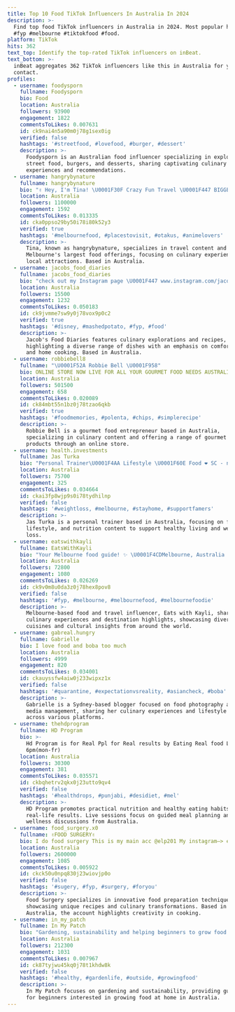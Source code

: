 ```yaml
---
title: Top 10 Food TikTok Influencers In Australia In 2024
description: >-
  Find top food TikTok influencers in Australia in 2024. Most popular hashtags:
  #fyp #melbourne #tiktokfood #food.
platform: TikTok
hits: 362
text_top: Identify the top-rated TikTok influencers on inBeat.
text_bottom: >-
  inBeat aggregates 362 TikTok influencers like this in Australia for you to
  contact.
profiles:
  - username: foodysporn
    fullname: Foodysporn
    bio: Food
    location: Australia
    followers: 93900
    engagement: 1822
    commentsToLikes: 0.007631
    id: ck9nai4n5a90m0j78g1sex0ig
    verified: false
    hashtags: '#streetfood, #lovefood, #burger, #dessert'
    description: >-
      Foodysporn is an Australian food influencer specializing in exploring
      street food, burgers, and desserts, sharing captivating culinary
      experiences and recommendations.
  - username: hangrybynature
    fullname: hangrybynature
    bio: "✌️ Hey, I'm Tina! \U0001F30F Crazy Fun Travel \U0001F447 BIGGEST Foods in Melbourne \U0001F447"
    location: Australia
    followers: 1100000
    engagement: 1592
    commentsToLikes: 0.013335
    id: cka0ppso29by50i78i80k52y3
    verified: true
    hashtags: '#melbournefood, #placestovisit, #otakus, #animelovers'
    description: >-
      Tina, known as hangrybynature, specializes in travel content and showcases
      Melbourne's largest food offerings, focusing on culinary experiences and
      local attractions. Based in Australia.
  - username: jacobs_food_diaries
    fullname: jacobs_food_diaries
    bio: "check out my Instagram page \U0001F447 www.instagram.com/jacobs_food_diaries"
    location: Australia
    followers: 15500
    engagement: 1232
    commentsToLikes: 0.050183
    id: ck9jvmme7sw9y0j78vox9p0c2
    verified: true
    hashtags: '#disney, #mashedpotato, #fyp, #food'
    description: >-
      Jacob's Food Diaries features culinary explorations and recipes,
      highlighting a diverse range of dishes with an emphasis on comfort food
      and home cooking. Based in Australia.
  - username: robbiebell8
    fullname: "\U0001F52A Robbie Bell \U0001F958"
    bio: ONLINE STORE NOW LIVE FOR ALL YOUR GOURMET FOOD NEEDS AUSTRALIA
    location: Australia
    followers: 501500
    engagement: 658
    commentsToLikes: 0.020089
    id: ck84mbt55n1bz0j78tzao6qkb
    verified: true
    hashtags: '#foodmemories, #polenta, #chips, #simplerecipe'
    description: >-
      Robbie Bell is a gourmet food entrepreneur based in Australia,
      specializing in culinary content and offering a range of gourmet food
      products through an online store.
  - username: health.investments
    fullname: Jas Turka
    bio: "Personal Trainer\U0001F4AA Lifestyle \U0001F60E Food ❤️ SC - nick_turka \U0001F47B Mel \U0001F1E6\U0001F1FA"
    location: Australia
    followers: 75700
    engagement: 325
    commentsToLikes: 0.034664
    id: ckai3fp8wjp9s0i78tydhilnp
    verified: false
    hashtags: '#weightloss, #melbourne, #stayhome, #supportfamers'
    description: >-
      Jas Turka is a personal trainer based in Australia, focusing on fitness,
      lifestyle, and nutrition content to support healthy living and weight
      loss.
  - username: eatswithkayli
    fullname: EatsWithKayli
    bio: "Your Melbourne food guide! ✨ \U0001F4CDMelbourne, Australia \U0001F48C eatswithkayli@gmail.com"
    location: Australia
    followers: 72800
    engagement: 1080
    commentsToLikes: 0.026269
    id: ck9v0m8u0da3z0j78hex8pov8
    verified: false
    hashtags: '#fyp, #melbourne, #melbournefood, #melbournefoodie'
    description: >-
      Melbourne-based food and travel influencer, Eats with Kayli, shares
      culinary experiences and destination highlights, showcasing diverse
      cuisines and cultural insights from around the world.
  - username: gabreal.hungry
    fullname: Gabrielle
    bio: I love food and boba too much
    location: Australia
    followers: 4999
    engagement: 820
    commentsToLikes: 0.034001
    id: ckauyssfw4aiw0j233wipxz1x
    verified: false
    hashtags: '#quarantine, #expectationvsreality, #asiancheck, #boba'
    description: >-
      Gabrielle is a Sydney-based blogger focused on food photography and social
      media management, sharing her culinary experiences and lifestyle insights
      across various platforms.
  - username: thehdprogram
    fullname: HD Program
    bio: >-
      Hd Program is for Real Ppl for Real results by Eating Real food Live
      6pm(mon-fr)
    location: Australia
    followers: 30300
    engagement: 381
    commentsToLikes: 0.035571
    id: ckbqhetrv2qkx0j23utto9qv4
    verified: false
    hashtags: '#healthdrops, #punjabi, #desidiet, #mel'
    description: >-
      HD Program promotes practical nutrition and healthy eating habits for
      real-life results. Live sessions focus on guided meal planning and
      wellness discussions from Australia.
  - username: food_surgery.x0
    fullname: ✌︎︎FOOD SURGERY✌︎︎
    bio: I do food surgery This is my main acc @elp201 My instagram—> emmapickles_
    location: Australia
    followers: 2600000
    engagement: 1085
    commentsToLikes: 0.005922
    id: ckck50u0npq830j23wiovjp0o
    verified: false
    hashtags: '#sugery, #fyp, #surgery, #foryou'
    description: >-
      Food Surgery specializes in innovative food preparation techniques,
      showcasing unique recipes and culinary transformations. Based in
      Australia, the account highlights creativity in cooking.
  - username: in_my_patch
    fullname: In My Patch
    bio: "Gardening, sustainability and helping beginners to grow food at home \U0001F331"
    location: Australia
    followers: 212300
    engagement: 1031
    commentsToLikes: 0.007967
    id: ck87tyjwu45kq0j78t1khdw8k
    verified: false
    hashtags: '#healthy, #gardenlife, #outside, #growingfood'
    description: >-
      In My Patch focuses on gardening and sustainability, providing guidance
      for beginners interested in growing food at home in Australia.
---
```


